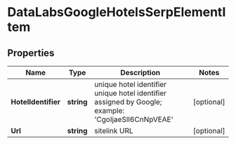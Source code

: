 # DataLabsGoogleHotelsSerpElementItem


## Properties

| Name | Type | Description | Notes |
|------------ | ------------- | ------------- | -------------|
**HotelIdentifier** | **string** | unique hotel identifier<br>unique hotel identifier assigned by Google;<br>example: 'CgoIjaeSlI6CnNpVEAE' |[optional]|
**Url** | **string** | sitelink URL |[optional]|